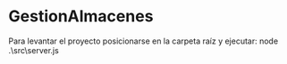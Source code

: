 # GestionAlmacenes
Para levantar el proyecto posicionarse en la carpeta raíz y ejecutar:
node .\src\server.js
